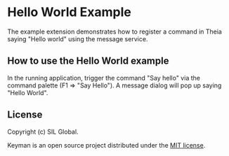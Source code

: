 # Hello World Example

The example extension demonstrates how to register a command in Theia saying "Hello world" using the message service.

## How to use the Hello World example

In the running application, trigger the command "Say hello" via the command palette (F1 => "Say Hello"). A message dialog will pop up saying "Hello World".

## License

Copyright (c) SIL Global.

Keyman is an open source project distributed under the [MIT license](LICENSE.md).
